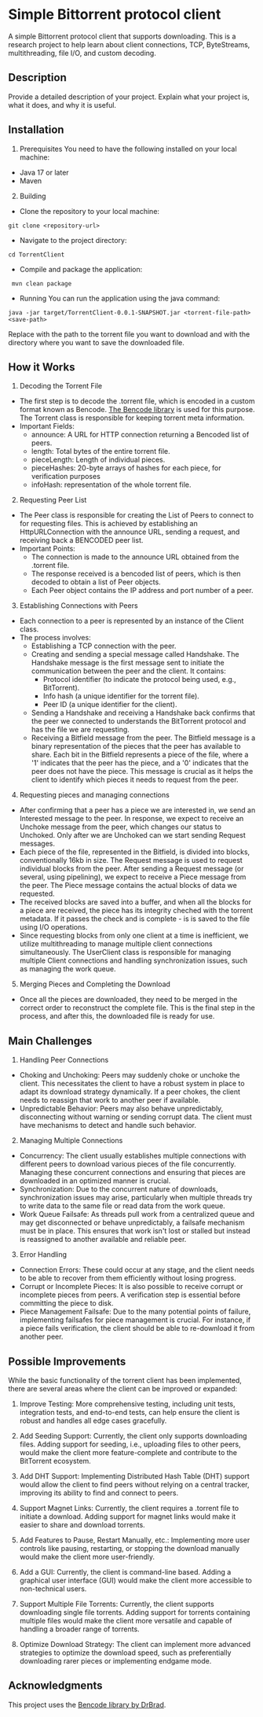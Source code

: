 # Simple Bittorrent protocol client

A simple Bittorrent protocol client that supports downloading. This is a research project to help learn about client connections, TCP, ByteStreams, multithreading, file I/O, and custom decoding.

## Description

Provide a detailed description of your project. Explain what your project is, what it does, and why it is useful. 

## Installation

1. Prerequisites
You need to have the following installed on your local machine:

* Java 17 or later
* Maven
  
2. Building
* Clone the repository to your local machine:
  
 `git clone <repository-url>`

* Navigate to the project directory:
  
 `cd TorrentClient`

* Compile and package the application:
  
` mvn clean package`

* Running
 You can run the application using the java command:

`java -jar target/TorrentClient-0.0.1-SNAPSHOT.jar <torrent-file-path> <save-path>`

Replace <torrent-file-path> with the path to the torrent file you want to download and <save-path> with the directory where you want to save the downloaded file.

## How it Works

1. Decoding the Torrent File
* The first step is to decode the .torrent file, which is encoded in a custom format known as Bencode. [The Bencode library](https://github.com/DrBrad/Bencode/tree/main) is used for this purpose. The Torrent class is responsible for keeping torrent meta information.
* Important Fields:
  * announce: A URL for HTTP connection returning a Bencoded list of peers.
  * length: Total bytes of the entire torrent file.
  * pieceLength: Length of individual pieces.
  * pieceHashes: 20-byte arrays of hashes for each piece, for verification purposes
  * infoHash: representation of the whole torrent file.
2. Requesting Peer List
* The Peer class is responsible for creating the List of Peers to connect to for requesting files. This is achieved by establishing an HttpURLConnection with the announce URL, sending a request, and receiving back a BENCODED peer list.
* Important Points:
  * The connection is made to the announce URL obtained from the .torrent file.
  * The response received is a bencoded list of peers, which is then decoded to obtain a list of Peer objects.
  * Each Peer object contains the IP address and port number of a peer.
3. Establishing Connections with Peers
* Each connection to a peer is represented by an instance of the Client class.
* The process involves:
  * Establishing a TCP connection with the peer.
  * Creating and sending a special message called Handshake. The Handshake message is the first message sent to initiate the communication between the peer and the client. It contains:
    * Protocol identifier (to indicate the protocol being used, e.g., BitTorrent).
    * Info hash (a unique identifier for the torrent file).
    * Peer ID (a unique identifier for the client).
  * Sending a Handshake and receiving a Handshake back confirms that the peer we connected to understands the BitTorrent protocol and has the file we are requesting.
  * Receiving a Bitfield message from the peer. The Bitfield message is a binary representation of the pieces that the peer has available to share. Each bit in the Bitfield represents a piece of the file, where a '1' indicates that the peer has the piece, and a '0' indicates that the peer does not have the piece. This message is crucial as it helps the client to identify which pieces it needs to request from the peer.
4. Requesting pieces and managing connections
* After confirming that a peer has a piece we are interested in, we send an Interested message to the peer. In response, we expect to receive an Unchoke message from the peer, which changes our status to Unchoked. Only after we are Unchoked can we start sending Request messages.
* Each piece of the file, represented in the Bitfield, is divided into blocks, conventionally 16kb in size. The Request message is used to request individual blocks from the peer. After sending a Request message (or several, using pipelining), we expect to receive a Piece message from the peer. The Piece message contains the actual blocks of data we requested.
* The received blocks are saved into a buffer, and when all the blocks for a piece are received, the piece has its integrity cheched with the torrent metadata. If it passes the check and is complete - is is saved to the file using I/O operations.
* Since requesting blocks from only one client at a time is inefficient, we utilize multithreading to manage multiple client connections simultaneously. The UserClient class is responsible for managing multiple Client connections and handling synchronization issues, such as managing the work queue.
5. Merging Pieces and Completing the Download
* Once all the pieces are downloaded, they need to be merged in the correct order to reconstruct the complete file. This is the final step in the process, and after this, the downloaded file is ready for use.

## Main Challenges
1. Handling Peer Connections

* Choking and Unchoking: Peers may suddenly choke or unchoke the client. This necessitates the client to have a robust system in place to adapt its download strategy dynamically. If a peer chokes, the client needs to reassign that work to another peer if available.
* Unpredictable Behavior: Peers may also behave unpredictably, disconnecting without warning or sending corrupt data. The client must have mechanisms to detect and handle such behavior.

2. Managing Multiple Connections

* Concurrency: The client usually establishes multiple connections with different peers to download various pieces of the file concurrently. Managing these concurrent connections and ensuring that pieces are downloaded in an optimized manner is crucial.
* Synchronization: Due to the concurrent nature of downloads, synchronization issues may arise, particularly when multiple threads try to write data to the same file or read data from the work queue.
* Work Queue Failsafe: As threads pull work from a centralized queue and may get disconnected or behave unpredictably, a failsafe mechanism must be in place. This ensures that work isn't lost or stalled but instead is reassigned to another available and reliable peer.

3. Error Handling

* Connection Errors: These could occur at any stage, and the client needs to be able to recover from them efficiently without losing progress.
* Corrupt or Incomplete Pieces: It is also possible to receive corrupt or incomplete pieces from peers. A verification step is essential before committing the piece to disk.
* Piece Management Failsafe: Due to the many potential points of failure, implementing failsafes for piece management is crucial. For instance, if a piece fails verification, the client should be able to re-download it from another peer.

## Possible Improvements

While the basic functionality of the torrent client has been implemented, there are several areas where the client can be improved or expanded:

1. Improve Testing: More comprehensive testing, including unit tests, integration tests, and end-to-end tests, can help ensure the client is robust and handles all edge cases gracefully.

2. Add Seeding Support: Currently, the client only supports downloading files. Adding support for seeding, i.e., uploading files to other peers, would make the client more feature-complete and contribute to the BitTorrent ecosystem.

3. Add DHT Support: Implementing Distributed Hash Table (DHT) support would allow the client to find peers without relying on a central tracker, improving its ability to find and connect to peers.

4. Support Magnet Links: Currently, the client requires a .torrent file to initiate a download. Adding support for magnet links would make it easier to share and download torrents.

5. Add Features to Pause, Restart Manually, etc.: Implementing more user controls like pausing, restarting, or stopping the download manually would make the client more user-friendly.

6. Add a GUI: Currently, the client is command-line based. Adding a graphical user interface (GUI) would make the client more accessible to non-technical users.

7. Support Multiple File Torrents: Currently, the client supports downloading single file torrents. Adding support for torrents containing multiple files would make the client more versatile and capable of handling a broader range of torrents.

8. Optimize Download Strategy: The client can implement more advanced strategies to optimize the download speed, such as preferentially downloading rarer pieces or implementing endgame mode.


## Acknowledgments

This project uses the [Bencode library by DrBrad](https://github.com/DrBrad/Bencode/tree/main).

